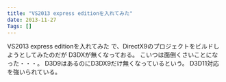```yaml
---
title: "VS2013 express editionを入れてみた"
date: 2013-11-27
Tags: []
---
```


VS2013 express editionを入れてみた
で、DirectX9のプロジェクトをビルドしようとしてみたのだが
D3DXが無くなっておる。
こいつは面倒くさいことになった・・・。
D3D9はあるのにD3DX9だけ無くなっているという。
D3D11対応を強いられている。
